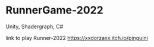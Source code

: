 # RunnerGame-2022
 Unity, Shadergraph, C#
 
 link to play Runner-2022 https://xxdorzaxx.itch.io/pinguini
